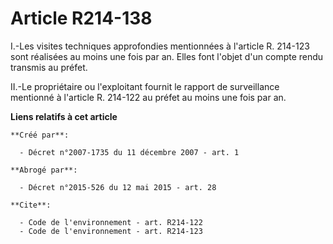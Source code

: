 # Article R214-138

I.-Les visites techniques approfondies mentionnées à l'article R. 214-123 sont réalisées au moins une fois par an. Elles font
l'objet d'un compte rendu transmis au préfet. 

II.-Le propriétaire ou l'exploitant fournit le rapport de surveillance mentionné à l'article R. 214-122 au préfet au moins
une fois par an.

**Liens relatifs à cet article**

	**Créé par**:

	  - Décret n°2007-1735 du 11 décembre 2007 - art. 1

	**Abrogé par**:

	  - Décret n°2015-526 du 12 mai 2015 - art. 28

	**Cite**:

	  - Code de l'environnement - art. R214-122
	  - Code de l'environnement - art. R214-123
